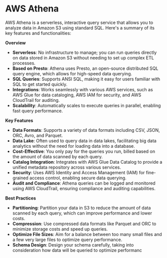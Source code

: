 # AWS Athena

AWS Athena is a serverless, interactive query service that allows you to analyze data in Amazon S3 using standard SQL. Here's a summary of its key features and functionalities:

**Overview**
- **Serverless**: No infrastructure to manage; you can run queries directly on data stored in Amazon S3 without needing to set up complex ETL processes.
- **Based on Presto**: Athena uses Presto, an open-source distributed SQL query engine, which allows for high-speed data querying.
- **SQL Queries**: Supports ANSI SQL, making it easy for users familiar with SQL to get started quickly.
- **Integrations**: Works seamlessly with various AWS services, such as AWS Glue for data cataloging, AWS IAM for security, and AWS CloudTrail for auditing.
- **Scalability**: Automatically scales to execute queries in parallel, enabling fast query performance.

**Key Features**

- **Data Formats**: Supports a variety of data formats including CSV, JSON, ORC, Avro, and Parquet.
- **Data Lake**: Often used to query data in data lakes, facilitating big data analytics without the need for loading data into a database.
- **Cost-Effective**: You only pay for the queries you run, billed based on the amount of data scanned by each query.
- **Catalog Integration**: Integrates with AWS Glue Data Catalog to provide a unified metadata repository across various services.
- **Security**: Uses AWS Identity and Access Management (IAM) for fine-grained access control, enabling secure data querying.
- **Audit and Compliance**: Athena queries can be logged and monitored using AWS CloudTrail, ensuring compliance and auditing capabilities.

**Best Practices**

- **Partitioning**: Partition your data in S3 to reduce the amount of data scanned by each query, which can improve performance and lower costs.
- **Compression**: Use compressed data formats like Parquet and ORC to minimize storage costs and speed up queries.
- **Optimize File Sizes**: Aim for a balance between too many small files and a few very large files to optimize query performance.
- **Schema Design**: Design your schema carefully, taking into consideration how data will be queried to optimize performanc